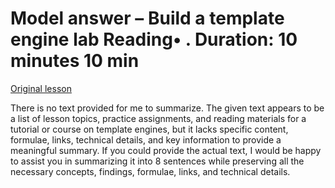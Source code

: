 # Model answer – Build a template engine lab Reading• . Duration: 10 minutes 10 min

[Original lesson](https://www.coursera.org/learn/uol-web-development/supplement/Ys1m8/model-answer-build-a-template-engine-lab)

There is no text provided for me to summarize. The given text appears to be a list of lesson topics, practice assignments, and reading materials for a tutorial or course on template engines, but it lacks specific content, formulae, links, technical details, and key information to provide a meaningful summary. If you could provide the actual text, I would be happy to assist you in summarizing it into 8 sentences while preserving all the necessary concepts, findings, formulae, links, and technical details.

